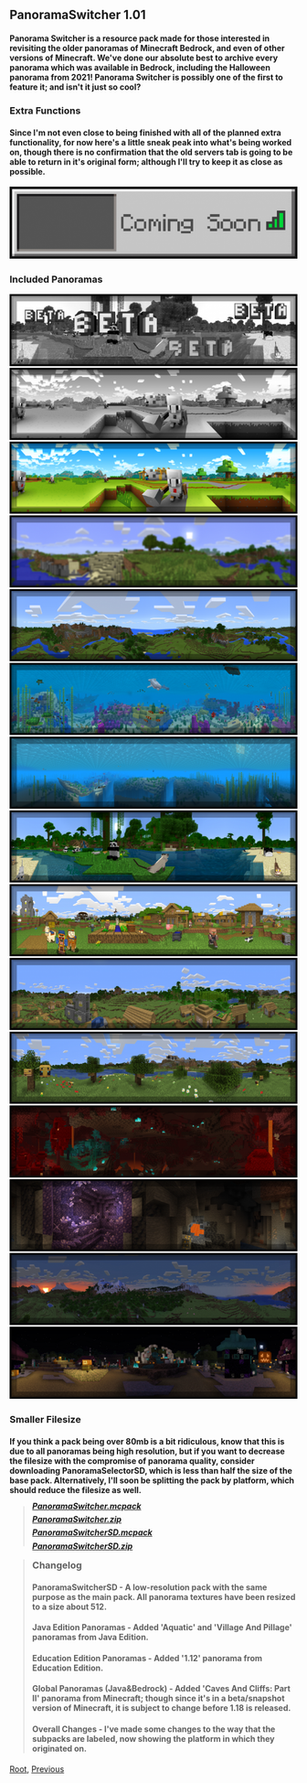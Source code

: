 ## PanoramaSwitcher 1.01
#### Panorama Switcher is a resource pack made for those interested in revisiting the older panoramas of Minecraft Bedrock, and even of other versions of Minecraft. We've done our absolute best to archive every panorama which was available in Bedrock, including the Halloween panorama from 2021! Panorama Switcher is possibly one of the first to feature it; and isn't it just so cool?
### Extra Functions
#### Since I'm not even close to being finished with all of the planned extra functionality, for now here's a little sneak peak into what's being worked on, though there is no confirmation that the old servers tab is going to be able to return in it's original form; although I'll try to keep it as close as possible.
![Image](./upload/panorama-switcher_2.png)
### Included Panoramas
![Image](./upload/panorama-switcher_3.png)
![Image](./upload/panorama-switcher_4.png)
![Image](./upload/panorama-switcher_5.png)
![Image](./upload/panorama-switcher_6.png)
![Image](./upload/panorama-switcher_7.png)
![Image](./upload/panorama-switcher_8.png)
![Image](./upload/panorama-switcher_9.png)
![Image](./upload/panorama-switcher_10.png)
![Image](./upload/panorama-switcher_11.png)
![Image](./upload/panorama-switcher_12.png)
![Image](./upload/panorama-switcher_13.png)
![Image](./upload/panorama-switcher_14.png)
![Image](./upload/panorama-switcher_15.png)
![Image](./upload/panorama-switcher_16.png)
![Image](./upload/panorama-switcher_17.png)
### Smaller Filesize
#### If you think a pack being over 80mb is a bit ridiculous, know that this is due to all panoramas being high resolution, but if you want to decrease the filesize with the compromise of panorama quality, consider downloading PanoramaSelectorSD, which is less than half the size of the base pack. Alternatively, I'll soon be splitting the pack by platform, which should reduce the filesize as well.

> ##### [PanoramaSwitcher.mcpack](https://github.com/Kee7702/Kee7702.github.io/releases/download/resbin/mcpedl.101.PanoramaSwitcher.mcpack)
> ##### [PanoramaSwitcher.zip](https://github.com/Kee7702/Kee7702.github.io/releases/download/resbin/mcpedl.101.PanoramaSwitcher.zip)
> ##### [PanoramaSwitcherSD.mcpack](https://github.com/Kee7702/Kee7702.github.io/releases/download/resbin/mcpedl.101.PanoramaSwitcherSD.mcpack)
> ##### [PanoramaSwitcherSD.zip](https://github.com/Kee7702/Kee7702.github.io/releases/download/resbin/mcpedl.101.PanoramaSwitcherSD.zip)

> ### Changelog
> #### **PanoramaSwitcherSD** - A low-resolution pack with the same purpose as the main pack. All panorama textures have been resized to a size about 512.
> #### **Java Edition Panoramas** - Added 'Aquatic' and 'Village And Pillage' panoramas from Java Edition.
> #### **Education Edition Panoramas** - Added '1.12' panorama from Education Edition.
> #### **Global Panoramas (Java&Bedrock)** - Added 'Caves And Cliffs: Part II' panorama from Minecraft; though since it's in a beta/snapshot version of Minecraft, it is subject to change before 1.18 is released.
> #### **Overall Changes** - I've made some changes to the way that the subpacks are labeled, now showing the platform in which they originated on.

[Root](/), [Previous](../)
<head><style>blockquote>h5 { line-height:0!important } </style></head>

